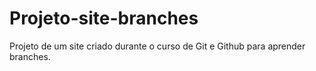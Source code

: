 # Projeto-site-branches
 Projeto de um site criado durante o curso de Git e Github para aprender branches.
